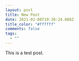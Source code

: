 ```yaml
---
layout: post
title: New Post
date: 2021-02-08T19:30:24.088Z
title_color: "#ffffff"
comments: false
tags:
  - ""
---
```

This is a test post.